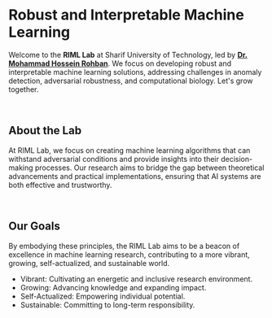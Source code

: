# Robust and Interpretable Machine Learning

Welcome to the <strong class="text-primary">RIML Lab</strong> at Sharif University of
Technology,
led by <strong><a class="text-primary underline" href="https://scholar.google.com/citations?user=pRyJ6FkAAAAJ&hl=en">Dr.
Mohammad
Hossein Rohban</a></strong>. We focus on developing robust and interpretable machine learning solutions,
addressing challenges in anomaly detection, adversarial robustness, and computational biology.
Let's grow together.​

<br/>

## About the Lab

At RIML Lab, we focus on creating machine learning algorithms that can withstand adversarial conditions
and provide insights into their decision-making processes. Our research aims to bridge the gap between
theoretical advancements and practical implementations, ensuring that AI systems are both effective and
trustworthy.

<br/>

## Our Goals

By embodying these principles, the RIML Lab aims to be a beacon of excellence in machine
learning
research, contributing to a more vibrant, growing, self-actualized, and sustainable world.
<ul class="mt-4 ml-6 list-disc space-y-2 text-neutral-700">
                        <li>
                            <span class="font-semibold">Vibrant:</span> Cultivating an energetic and
                            inclusive
                            research environment.
                        </li>
                        <li>
                            <span class="font-semibold">Growing:</span> Advancing knowledge and
                            expanding impact.
                        </li>
                        <li>
                            <span class="font-semibold">Self-Actualized:</span> Empowering individual
                            potential.
                        </li>
                        <li>
                            <span class="font-semibold">Sustainable:</span> Committing to long-term
                            responsibility.
                        </li>
</ul>

